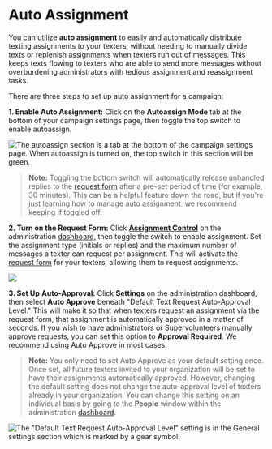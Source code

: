 # Auto Assignment

You can utilize
**auto assignment** to easily and automatically distribute
texting assignments to your texters, without needing to manually
divide texts or replenish assignments when texters run out of messages.
This keeps texts flowing to texters who are able to send more messages
without overburdening administrators with tedious assignment and
reassignment tasks.

There are three steps to set up auto assignment for a campaign:

**1. Enable Auto Assignment:** 
Click on the **Autoassign Mode** tab at the bottom of
your campaign settings page, then toggle the top switch to enable
autoassign.

![The autoassign section is a tab at the bottom of the campaign settings page. When autoassign is turned on, the top switch in this section will be green.](https://s3.amazonaws.com/helpscout.net/docs/assets/5d4878eb2c7d3a330e3c1b86/images/5fc9400b4664bd7a123ea853/file-FVKPtDqJ8t.png)
> **Note:** Toggling the bottom switch will automatically
> release unhandled replies to the
> [request form](https://withtheranks.com/docs/spoke/for-spoke-admins/request-form) after a pre-set period of time (for example, 30 minutes). This
> can be a helpful feature down the road, but if you're just learning
> how to manage auto assignment, we recommend keeping if toggled off.

**2. Turn on the Request Form:** 
Click [**Assignment Control**](https://withtheranks.com/docs/spoke/for-spoke-admins/manage-assignment-control)
on the administration [dashboard](https://withtheranks.com/docs/spoke/for-spoke-admins/dashboards), then toggle the switch to enable assignment. Set the
assignment type (initials or replies) and the maximum number of
messages a texter can request per assignment. This will activate
the [request form](https://withtheranks.com/docs/spoke/for-spoke-admins/request-form) for your texters, allowing them to request assignments.

![](https://s3.amazonaws.com/helpscout.net/docs/assets/5d4878eb2c7d3a330e3c1b86/images/5fca9443eb7cc612aa3550b2/file-WvTtjrLqjX.png)

**3. Set Up** **Auto-Approval:** Click **Settings** on the administration dashboard, then select **Auto Approve** beneath "Default Text Request Auto-Approval Level." This will make
it so that when texters request an assignment via the request form,
that assignment is automatically approved in a matter of seconds.
If you wish to have administrators or [Supervolunteers](https://docs.spokerewired.com/article/6-user-roles) manually approve requests, you can set this option to
**Approval Required**. We recommend using Auto
Approve in most cases.

> **Note:** You only need to set Auto Approve as your
> default setting once. Once set, all future texters invited to your
> organization will be set to have their assignments automatically
> approved. However, changing the default setting does not change the
> auto-approval level of texters already in your organization. You
> can change this setting on an individual basis by going to the
> **People** window within the administration [dashboard](https://docs.spokerewired.com/article/52-dashboards).

![The "Default Text Request Auto-Approval Level" setting is in the General settings section which is marked by a gear symbol.](https://s3.amazonaws.com/helpscout.net/docs/assets/5d4878eb2c7d3a330e3c1b86/images/5fc6a179d580ce55a38b3410/file-jKIfkJUxR2.png)

 